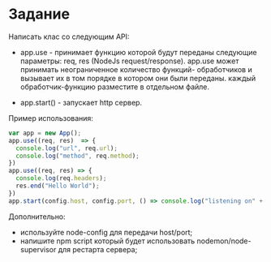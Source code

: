 # Задание
Написать клас со следующим API:

- app.use - принимает функцию которой будут переданы следующие параметры: req, res (NodeJs request/response).
app.use может принимать неограниченное количество функций-
обработчиков и вызывает их в том порядке в котором они были переданы.
каждый обработчик-функцию разместите в отдельном файле.

- app.start() - запускает http сервер.

Пример использования:
```js
var app = new App();
app.use((req, res)  => {
  console.log("url", req.url);
  console.log("method", req.method);
})
app.use((req, res) => {
  console.log(req.headers);
  res.end("Hello World");
})
app.start(config.host, config.port, () => console.log("listening on" + config.port))
```
Дополнительно:
- используйте node-config для передачи host/port;
- напишите npm script который будет использовать nodemon/node-supervisor для рестарта сервера;

